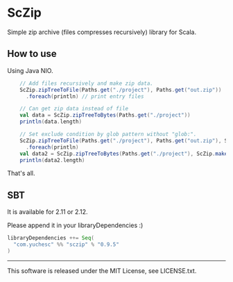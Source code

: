 # ScZip

Simple zip archive (files compresses recursively) library for Scala.

## How to use

Using Java NIO.

```scala
    // Add files recursively and make zip data.
    ScZip.zipTreeToFile(Paths.get("./project"), Paths.get("out.zip"))
      .foreach(println) // print entry files

    // Can get zip data instead of file
    val data = ScZip.zipTreeToBytes(Paths.get("./project"))
    println(data.length)

    // Set exclude condition by glob pattern without "glob:".
    ScZip.zipTreeToFile(Paths.get("./project"), Paths.get("out.zip"), ScZip.makeExclude("**/*.{cache,class}"))
      .foreach(println)
    val data2 = ScZip.zipTreeToBytes(Paths.get("./project"), ScZip.makeExclude("**/*.{cache,class}"))
    println(data2.length)
```

That's all.

## SBT

It is available for 2.11 or 2.12.

Please append it in your libraryDependencies :)

```scala
libraryDependencies ++= Seq(
  "com.yuchesc" %% "sczip" % "0.9.5"
)
```

---

This software is released under the MIT License, see LICENSE.txt.